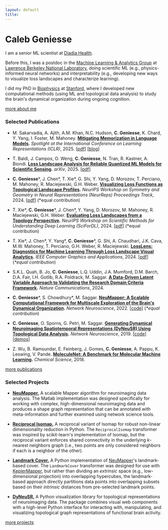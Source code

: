 ```yaml
---
layout: default
title: 
---
```



# Caleb Geniesse

I am a senior ML scientist at [Diadia Health](https://diadiahealth.com).

Before this, I was a postdoc in the [Machine Learning & Analytics Group](http://dav.lbl.gov/) at [Lawrence Berkeley National Laboratory](https://www.lbl.gov/), doing scientific ML (e.g., physics-informed neural networks) and interpretability (e.g., developing new ways to visualize loss landscapes and characterize learning).

I did my PhD in [Biophysics](http://med.stanford.edu/biophysics.html) at [Stanford](https://www.stanford.edu/), 
where I developed new computational methods (using ML and topological data analysis) to study the brain's dynamical organization during ongoing cognition.

<div class="more">
	<a href="about-me/">more about me</a>
</div>



### Selected Publications

- M. Sakarvadia, A. Ajith, A.M. Khan, N.C. Hudson, **C. Geniesse**, K. Chard, Y. Yang, I. Foster, M. Mahoney. **[Mitigating Memorization in Language Models](https://arxiv.org/abs/2410.02159).** *Spotlight at the International Conference on Learning Representations (ICLR)*, 2025. [[pdf](https://arxiv.org/pdf/2410.02159)] [[blog](https://mansisak.com/memorization/)]

<!--
- O. Weng, M. Andronic, D. Zuberi, J. Chen, **C. Geniesse**, G.A. Constantinides, N. Tran, N. Fraser, J. Duarte, R. Kastner. **[Greater than the Sum of its LUTs: Scaling Up LUT-based Neural Networks with AmigoLUT](https://doi.org/10.1145/3706628.3708874).** *International Symposium on Field Programmable Gate Arrays (FPGA)*, 2025. [[pdf](https://kastner.ucsd.edu/wp-content/uploads/2025/01/admin/fpga25-amigoLUT.pdf)]
-->

- T. Baldi, J. Campos, O. Weng, **C. Geniesse**, N. Tran, R. Kastner, A. Biondi. **[Loss Landscape Analysis for Reliable Quantized ML Models for Scientific Sensing](https://arxiv.org/abs/2502.08355).** *arXiv*, 2025. [[pdf](https://arxiv.org/pdf/2502.08355)]

- **C. Geniesse**\*, J. Chen\*, T. Xie\*, G. Shi, Y. Yang, D. Morozov, T. Perciano, M. Mahoney, R. Maciejewski, G.H. Weber. **[Visualizing Loss Functions as Topological Landscape Profiles](https://arxiv.org/abs/2411.12136).** *NeurIPS Workshop on Symmetry and Geometry in Neural Representations (NeurReps) Proceedings Track*, 2024. [[pdf]((https://arxiv.org/pdf/2411.12136))] (*equal contribution)

- T. Xie\*, **C. Geniesse**\*, J. Chen\*, Y. Yang, D. Morozov, M. Mahoney, R. Maciejewski, G.H. Weber. **[Evaluating Loss Landscapes from a Topology Perspective](https://arxiv.org/abs/2411.09807).** *NeurIPS Workshop on Scientific Methods for Understanding Deep Learning (SciForDL)*, 2024. [[pdf](https://arxiv.org/pdf/2411.09807)] (*equal contribution)

- T. Xie\*, J. Chen\*, Y. Yang\*, **C. Geniesse**\*, G. Shi, A. Chaudhari, J.K. Cava, M.W. Mahoney, T. Perciano, G.H. Weber, R. Maciejewski. **[LossLens: Diagnostics for Machine Learning Through Loss Landscape Visual Analytics](https://ieeexplore.ieee.org/abstract/document/10804049/).** *IEEE Computer Graphics and Applications*, 2024. [[pdf](https://arxiv.org/pdf/2412.13321)] (*\*equal contribution*) 

- S.K.L. Quah, B. Jo, **C. Geniesse**, L.Q. Uddin, J.A. Mumford, D.M. Barch, D.A. Fair, I.H. Gotlib, R.A. Poldrack, M. Saggar. **[A Data-Driven Latent Variable Approach to Validating the Research Domain Criteria Framework](https://doi.org/10.1038/s41467-025-55831-z).** *Nature Communications*, 2024.

- **C. Geniesse**\*, S. Chowdhury\*, M. Saggar. **[NeuMapper: A Scalable Computational Framework for Multiscale Exploration of the Brain's Dynamical Organization](https://doi.org/10.1162/netn_a_00229).** *Network Neuroscience*, 2022. [[code](https://braindynamicslab.github.io/neumapper)] (*\*equal contribution*) 

- **C. Geniesse**, O. Sporns, G. Petri, M. Saggar. **[Generating Dynamical Neuroimaging Spatiotemporal Representations (DyNeuSR) Using Topological Data Analysis](https://doi.org/10.1162/netn_a_00093).** *Network Neuroscience*, 2019. [[code](https://braindynamicslab.github.io/dyneusr)] [[demos](https://braindynamicslab.github.io/dyneusr/demo/)]

- Z. Wu, B. Ramsundar, E. Feinberg, J. Gomes, **C. Geniesse**, A. Pappu, K. Leswing, V. Pande. **[MoleculeNet: A Benchmark for Molecular Machine Learning](https://doi.org/10.1039/C7SC02664A).** *Chemical Science*, 2018.

<div class="more">
	<a href="publications/">more publications</a>
</div>



### Selected Projects

- **[NeuMapper.](https://braindynamicslab.github.io/neumapper/)**&nbsp;A scalable Mapper algorithm for neuroimaging data analysis. The Matlab implementation was designed specifically for working with complex, high-dimensional neuroimaging data and produces a shape graph representation that can be annotated with meta-information and further examined using network science tools.

- **[Reciprocal Isomap.](https://calebgeniesse.github.io/reciprocal_isomap)**&nbsp;A reciprocal variant of Isomap for robust non-linear dimensionality reduction in Python. The `ReciprocalIsomap` transformer was inspired by scikit-learn's implementation of Isomap, but the reciprocal variant enforces shared connectivity in the underlying *k*-nearest neighbors graph (i.e., two points are only considered neighbors if each is a neighbor of the other).

- **[Landmark Cover.](https://calebgeniesse.github.io/landmark_cover)**&nbsp;A Python implementation of [NeuMapper](https://braindynamicslab.github.io/neumapper/)'s landmark-based cover. The `LandmarkCover` transformer was designed for use with [KeplerMapper](https://kepler-mapper.scikit-tda.org/en/latest/), but rather than dividing an *extrinsic* space (e.g., low-dimensional projection) into overlapping hypercubes, the landmark-based approach directly partitions data points into overlapping subsets based on their *intrinsic* distances from pre-selected landmark points.

- **[DyNeuSR.](https://braindynamicslab.github.io/dyneusr/)**&nbsp;A Python visualization library for topological representations of neuroimaging data. The package combines visual web components with a high-level Python interface for interacting with, manipulating, and visualizing topological graph representations of functional brain activity.

<div class="more">
	<a href="projects/">more projects</a>
</div>
